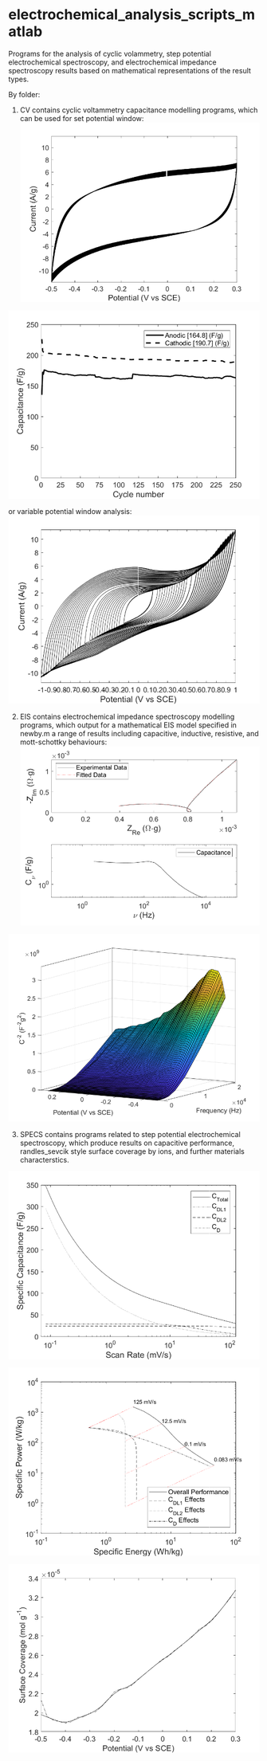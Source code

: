 # electrochemical_analysis_scripts_matlab
Programs for the analysis of cyclic volammetry, step potential electrochemical spectroscopy, and electrochemical impedance spectroscopy results based on mathematical representations of the result types.

By folder:

1. CV contains cyclic voltammetry capacitance modelling programs, which can be used for set potential window:
![set_potential_window](set_potential_window_cv.bmp)

![capacitances_cv](capacitance_with_cycles.bmp)

or variable potential window analysis:
![variable_potential_window](variable_potential_window_cv.bmp)

2. EIS contains electrochemical impedance spectroscopy modelling programs, which output for a mathematical EIS model specified in newby.m a range of results including capacitive, inductive, resistive, and mott-schottky behaviours:
![eis_capacitance_double_layer](double_layer_capacitance_eis_fitting.bmp)

![mott_schottky_eis](mott_schottky_surface.bmp)

3. SPECS contains programs related to step potential electrochemical spectroscopy, which produce results on capacitive performance, randles_sevcik style surface coverage by ions, and further materials characterstics.

![capacitance_scan_rate_specs](capacitance_variable_scan_rate_specs.bmp)

![ragone_specs](ragone_specs.bmp)

![adsorbed_hydrogen_specs](adsorbed_hydrogen_specs.bmp)
